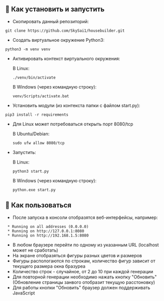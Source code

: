 ## 📝 Как установить и запустить

- Скопировать данный репозиторий: 
```
git clone https://github.com/SkySai1/housebuilder.git
```
- Создать виртуальное окружение Python3:
```
python3 -m venv venv
```

- Активировать контекст виртуального окружения:
    <p>В Linux:</p>

    ```
    ./venv/bin/activate
    ```
     <p>В Windows (через командную строку):</p>

    ```
    venv/Scripts/activate.bat
    ```   
- Установить модули (из контекста папки с файлом start.py):
```
pip3 install -r requirements
```
- Для Linux может потребоваться открыть порт 8080/tcp
    <p>В Ubuntu/Debian:</p>

    ```
    sudo ufw allow 8080/tcp
    ```
- Запустить:
    <p>В Linux:</p>

    ```
    python3 start.py
    ```
     <p>В Windows (через командную строку):</p>

    ```
    python.exe start.py
    ```   

## 🏁 Как пользоваться
- После запуска в консоли отобразятся веб-интерфейсы, например:
```
 * Running on all addresses (0.0.0.0)
 * Running on http://127.0.0.1:8080
 * Running on http://192.168.1.5:8080
```

- В любом браузере перейти по одному из указанным URL (localhost может не сработать)
- На экране отобразяться фигуры разных цветов и размеров
- Фигуры распологаются по строкам, количество фигур зависит от текущего размера окна бразуреа
- Количество строк - случайное, от 2 до 10 при каждой генерации
- Для повторной генерации необходимо нажать кнопку "Обновить" (Обновление страницы занвого отобразит текущую расстоновку)
- Для работы кнопки "Обновить" браузер должен поддерживать JavaScript